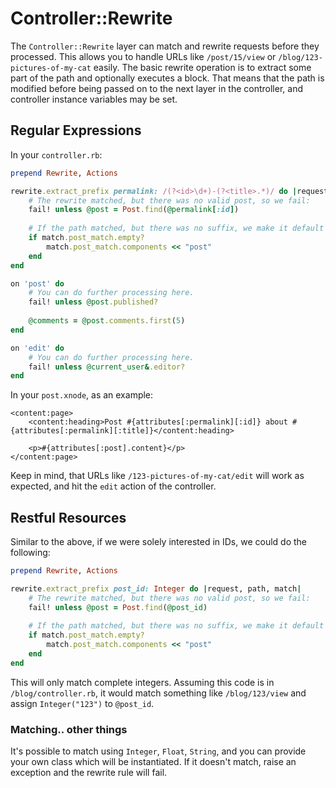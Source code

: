 # Controller::Rewrite

The <code class="language-ruby">Controller::Rewrite</code> layer can match and rewrite requests before they processed. This allows you to handle URLs like `/post/15/view` or `/blog/123-pictures-of-my-cat` easily. The basic rewrite operation is to extract some part of the path and optionally executes a block. That means that the path is modified before being passed on to the next layer in the controller, and controller instance variables may be set.

## Regular Expressions

In your `controller.rb`:

```ruby
prepend Rewrite, Actions

rewrite.extract_prefix permalink: /(?<id>\d+)-(?<title>.*)/ do |request, path, match|
	# The rewrite matched, but there was no valid post, so we fail:
	fail! unless @post = Post.find(@permalink[:id])
	
	# If the path matched, but there was no suffix, we make it default to the post action:
	if match.post_match.empty?
		match.post_match.components << "post"
	end
end

on 'post' do
	# You can do further processing here.
	fail! unless @post.published?
	
	@comments = @post.comments.first(5)
end

on 'edit' do
	# You can do further processing here.
	fail! unless @current_user&.editor?
end
```

In your `post.xnode`, as an example:

```trenni
<content:page>
	<content:heading>Post #{attributes[:permalink][:id]} about #{attributes[:permalink][:title]}</content:heading>
	
	<p>#{attributes[:post].content}</p>
</content:page>
```

Keep in mind, that URLs like `/123-pictures-of-my-cat/edit` will work as expected, and hit the `edit` action of the controller.

## Restful Resources

Similar to the above, if we were solely interested in IDs, we could do the following:

```ruby
prepend Rewrite, Actions

rewrite.extract_prefix post_id: Integer do |request, path, match|
	# The rewrite matched, but there was no valid post, so we fail:
	fail! unless @post = Post.find(@post_id)
	
	# If the path matched, but there was no suffix, we make it default to the post action:
	if match.post_match.empty?
		match.post_match.components << "post"
	end
end
```

This will only match complete integers. Assuming this code is in `/blog/controller.rb`, it would match something like `/blog/123/view` and assign <code class="language-ruby">Integer("123")</code> to <code class="language-ruby">@post_id</code>.

### Matching.. other things

It's possible to match using <code class="language-ruby">Integer</code>, <code class="language-ruby">Float</code>, <code class="language-ruby">String</code>, and you can provide your own class which will be instantiated. If it doesn't match, raise an exception and the rewrite rule will fail.